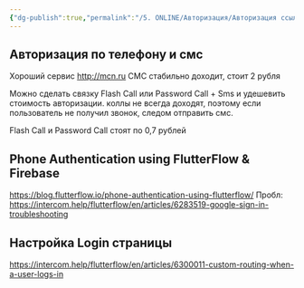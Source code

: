 ```yaml
---
{"dg-publish":true,"permalink":"/5. ONLINE/Авторизация/Авторизация ссылки/","created":"2024-10-22T17:04:15.089-03:00","updated":"2024-10-22T17:05:06.208-03:00"}
---
```



## Авторизация по телефону и смс
Хороший сервис http://mcn.ru
СМС стабильно доходит, стоит 2 рубля

Можно сделать связку Flash Call или Password Call + Sms и удешевить стоимость авторизации.
коллы не всегда доходят, поэтому если пользователь не получил звонок, следом отправить смс. 

Flash Call и Password Call стоят по 0,7 рублей

## Phone Authentication using FlutterFlow & Firebase
https://blog.flutterflow.io/phone-authentication-using-flutterflow/
Пробл: https://intercom.help/flutterflow/en/articles/6283519-google-sign-in-troubleshooting

## Настройка Login страницы
https://intercom.help/flutterflow/en/articles/6300011-custom-routing-when-a-user-logs-in 

